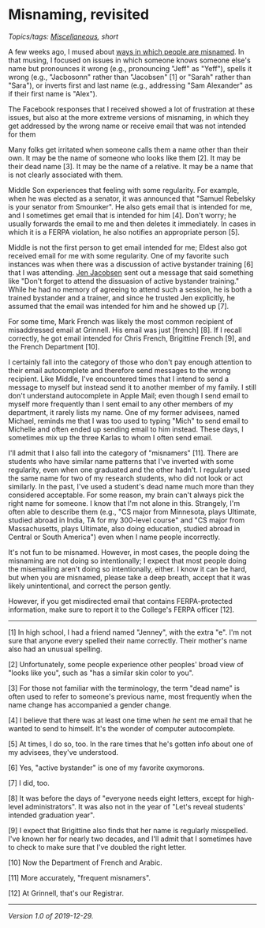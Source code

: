 Misnaming, revisited
====================

*Topics/tags: [Miscellaneous](index-misc), short*

A few weeks ago, I mused about [ways in which people are
misnamed](misnaming-2019-12-08).  In that musing, I focused on
issues in which someone knows someone else's name but pronounces
it wrong (e.g., pronouncing "Jeff" as "Yeff"), spells it wrong
(e.g., "Jacbosonn" rather than "Jacobsen" [1] or "Sarah" rather than
"Sara"), or inverts first and last name (e.g., addressing "Sam
Alexander" as if their first name is "Alex").

The Facebook responses that I received showed a lot of frustration
at these issues, but also at the more extreme versions of misnaming,
in which they get addressed by the wrong name or receive email that
was not intended for them

Many folks get irritated when someone calls them a name other than
their own.  It may be the name of someone who looks like them [2].
It may be their dead name [3].  It may be the name of a relative.  It
may be a name that is not clearly associated with them.

Middle Son experiences that feeling with some regularity.  For
example, when he was elected as a senator, it was announced that
"Samuel Rebelsky is your senator from Smounker".  He also gets email
that is intended for me, and I sometimes get email that is intended
for him [4].  Don't worry; he usually forwards the email to me and
then deletes it immediately.  In cases in which it is a FERPA
violation, he also notifies an appropriate person [5].

Middle is not the first person to get email intended for me; Eldest
also got received email for me with some regularity.  One of my
favorite such instances was when there was a discussion of active
bystander training [6] that I was attending.  [Jen Jacobsen](jen-jacobsen)
sent out a message that said something like "Don't forget to attend
the dissuasion of active bystander training." While he had no memory
of agreeing to attend such a session, he is both a trained bystander
and a trainer, and since he trusted Jen explicitly, he assumed that
the email was intended for him and he showed up [7].

For some time, Mark French was likely the most common recipient of
misaddressed email at Grinnell.  His email was just [french] [8].
If I recall correctly, he got email intended for Chris French,
Brigittine French [9], and the French Department [10].

I certainly fall into the category of those who don't pay enough
attention to their email autocomplete and therefore send messages
to the wrong recipient.  Like Middle, I've encountered times that
I intend to send a message to myself but instead send it to another
member of my family.  I still don't understand autocomplete in
Apple Mail; even though I send email to myself more frequently than
I sent email to any other members of my department, it rarely lists
my name.  One of my former advisees, named Michael, reminds me that
I was too used to typing "Mich" to send email to Michelle and often
ended up sending email to him instead.  These days, I sometimes mix
up the three Karlas to whom I often send email.

I'll admit that I also fall into the category of "misnamers" [11].  There
are students who have similar name patterns that I've inverted with
some regularity, even when one graduated and the other hadn't.  I
regularly used the same name for two of my research students, who
did not look or act similarly.  In the past, I've used a student's
dead name much more than they considered acceptable.  For some
reason, my brain can't always pick the right name for someone.  I
know that I'm not alone in this.  Strangely, I'm often able to
describe them (e.g., "CS major from Minnesota, plays Ultimate,
studied abroad in India, TA for my 300-level course" and "CS major
from Massachusetts, plays Ultimate, also doing education, studied
abroad in Central or South America") even when I name people
incorrectly.

It's not fun to be misnamed.  However, in most cases, the people
doing the misnaming are not doing so intentionally; I expect that
most people doing the misemailing aren't doing so intentionally,
either.  I know it can be hard, but when you are misnamed, please
take a deep breath, accept that it was likely unintentional, and
correct the person gently.

However, if you get misdirected email that contains FERPA-protected
information, make sure to report it to the College's FERPA officer [12].

---

[1] In high school, I had a friend named "Jenney", with the extra "e".
I'm not sure that anyone every spelled their name correctly.  Their
mother's name also had an unusual spelling.

[2] Unfortunately, some people experience other peoples' broad view of
"looks like you", such as "has a similar skin color to you".

[3] For those not familiar with the terminology, the term "dead name"
is often used to refer to someone's previous name, most frequently
when the name change has accompanied a gender change.

[4] I believe that there was at least one time when *he* sent me
email that he wanted to send to himself.  It's the wonder of computer
autocomplete.

[5] At times, I do so, too.  In the rare times that he's gotten info
about one of my advisees, they've understood.

[6] Yes, "active bystander" is one of my favorite oxymorons.

[7] I did, too.

[8] It was before the days of "everyone needs eight letters, except
for high-level administrators".  It was also not in the year of "Let's
reveal students' intended graduation year".

[9] I expect that Brigittine also finds that her name is regularly
misspelled.  I've known her for nearly two decades, and I'll admit
that I sometimes have to check to make sure that I've doubled the
right letter.

[10] Now the Department of French and Arabic.

[11] More accurately, "frequent misnamers".

[12] At Grinnell, that's our Registrar.

---

*Version 1.0 of 2019-12-29.*
